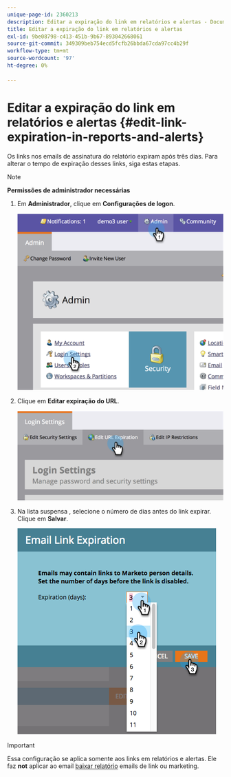 ```yaml
---
unique-page-id: 2360213
description: Editar a expiração do link em relatórios e alertas - Documentos do Marketo - Documentação do produto
title: Editar a expiração do link em relatórios e alertas
exl-id: 9be08798-c413-451b-9b67-893042668061
source-git-commit: 349309beb754ecd5fcfb26bbda67cda97cc4b29f
workflow-type: tm+mt
source-wordcount: '97'
ht-degree: 0%

---
```


# Editar a expiração do link em relatórios e alertas {#edit-link-expiration-in-reports-and-alerts}

Os links nos emails de assinatura do relatório expiram após três dias. Para alterar o tempo de expiração desses links, siga estas etapas.

>[!NOTE]
>
>**Permissões de administrador necessárias**

1. Em **Administrador**, clique em **Configurações de logon**.

   ![](assets/image2014-9-24-11-3a33-3a31.png)

1. Clique em **Editar expiração do URL**.

   ![](assets/image2014-9-24-11-3a33-3a43.png)

1. Na lista suspensa , selecione o número de dias antes do link expirar. Clique em **Salvar**.

   ![](assets/emaillinkexpiration.png)

>[!IMPORTANT]
>
>Essa configuração se aplica somente aos links em relatórios e alertas. Ele faz **not** aplicar ao email [baixar relatório](/help/marketo/product-docs/reporting/basic-reporting/report-subscriptions/subscribe-to-a-smart-list.md#email-message) emails de link ou marketing.
